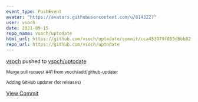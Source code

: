 ```yaml
---
event_type: PushEvent
avatar: "https://avatars.githubusercontent.com/u/814322?"
user: vsoch
date: 2021-09-15
repo_name: vsoch/uptodate
html_url: https://github.com/vsoch/uptodate/commit/cca453079f855d8bb82f793c318dae217709646c
repo_url: https://github.com/vsoch/uptodate
---
```


<a href='https://github.com/vsoch' target='_blank'>vsoch</a> pushed to <a href='https://github.com/vsoch/uptodate' target='_blank'>vsoch/uptodate</a>

<small>Merge pull request #41 from vsoch/add/github-updater

Adding GitHub updater (for releases)</small>

<a href='https://github.com/vsoch/uptodate/commit/cca453079f855d8bb82f793c318dae217709646c' target='_blank'>View Commit</a>